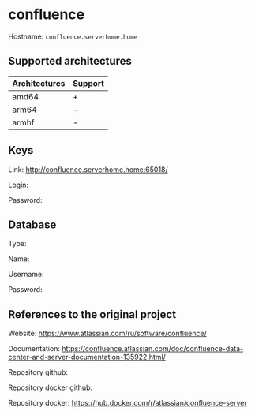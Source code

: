 # confluence
Hostname: `confluence.serverhome.home`

## Supported architectures
| Architectures | Support |
| :------------ | :------ |
| amd64         | +       |
| arm64         | -       |
| armhf         | -       |

## Keys
Link: http://confluence.serverhome.home:65018/

Login:

Password:

## Database
Type:

Name:

Username:

Password:

## References to the original project
Website: https://www.atlassian.com/ru/software/confluence/

Documentation: https://confluence.atlassian.com/doc/confluence-data-center-and-server-documentation-135922.html/

Repository github:

Repository docker github:

Repository docker: https://hub.docker.com/r/atlassian/confluence-server